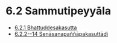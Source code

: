 # 6.2 Sammutipeyyāla

* [6.2.1 Bhattuddesakasutta](6.2/6.2.1.md)
* [6.2.2--14 Senāsanapaññāpakasuttādi](6.2/6.2.2--14.md)
